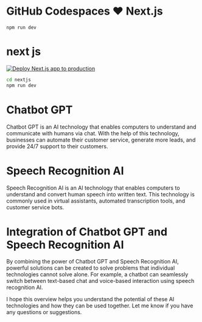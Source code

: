 # GitHub Codespaces ♥️ Next.js

```
npm run dev
```

# next js

[![Deploy Next.js app to production](https://github.com/premshetty/research-work-AI/actions/workflows/webpack.yml/badge.svg)](https://github.com/premshetty/research-work-AI/actions/workflows/webpack.yml)

```cmd
cd nextjs
npm run dev
```

# Chatbot GPT

Chatbot GPT is an AI technology that enables computers to understand and communicate with humans via chat. With the help of this technology, businesses can automate their customer service, generate more leads, and provide 24/7 support to their customers.

# Speech Recognition AI

Speech Recognition AI is an AI technology that enables computers to understand and convert human speech into written text. This technology is commonly used in virtual assistants, automated transcription tools, and customer service bots.

# Integration of Chatbot GPT and Speech Recognition AI

By combining the power of Chatbot GPT and Speech Recognition AI, powerful solutions can be created to solve problems that individual technologies cannot solve alone. For example, a chatbot can seamlessly switch between text-based chat and voice-based interaction using speech recognition AI.

I hope this overview helps you understand the potential of these AI technologies and how they can be used together. Let me know if you have any questions or suggestions.
